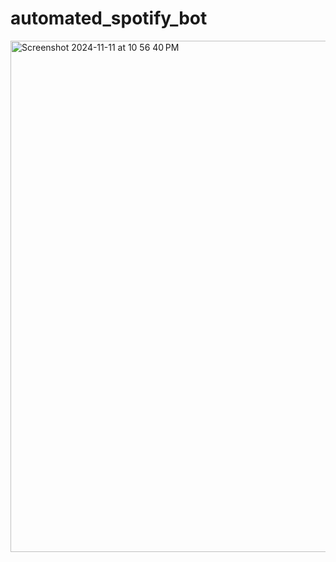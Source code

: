 # automated_spotify_bot

<img width="818" alt="Screenshot 2024-11-11 at 10 56 40 PM" src="https://github.com/user-attachments/assets/46ebbaa0-6606-41e2-a8ca-14cbd00b96b9">

